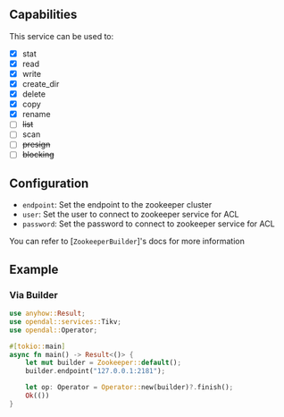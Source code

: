 ## Capabilities

This service can be used to:

- [x] stat
- [x] read
- [x] write
- [x] create_dir
- [x] delete
- [x] copy
- [x] rename
- [ ] ~~list~~
- [ ] scan
- [ ] ~~presign~~
- [ ] ~~blocking~~

## Configuration

- `endpoint`: Set the endpoint to the zookeeper cluster
- `user`: Set the user to connect to zookeeper service for ACL
- `password`: Set the password to connect to zookeeper service for ACL

You can refer to [`ZookeeperBuilder`]'s docs for more information

## Example

### Via Builder

```rust
use anyhow::Result;
use opendal::services::Tikv;
use opendal::Operator;

#[tokio::main]
async fn main() -> Result<()> {
    let mut builder = Zookeeper::default();
    builder.endpoint("127.0.0.1:2181");

    let op: Operator = Operator::new(builder)?.finish();
    Ok(())
}
```

